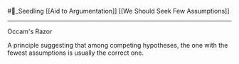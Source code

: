 #🌱_Seedling 
[[Aid to Argumentation]]
[[We Should Seek Few Assumptions]]

___

Occam's Razor

A principle suggesting that among competing hypotheses, the one with the fewest assumptions is usually the correct one.